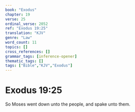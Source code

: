 ```yaml
---
book: "Exodus"
chapter: 19
verse: 25
ordinal_verse: 2052
ref: "Exodus 19:25"
translation: "KJV"
genre: "Law"
word_count: 11
topics: []
cross_references: []
grammar_tags: [inference-opener]
thematic_tags: []
tags: ["Bible","KJV","Exodus"]
---
```


# Exodus 19:25

So Moses went down unto the people, and spake unto them.
